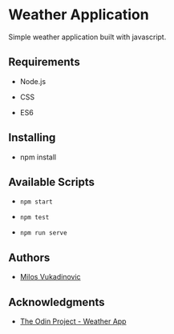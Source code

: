 # Weather Application
Simple weather application built with javascript.

## Requirements

- Node.js

- CSS

- ES6

## Installing

- npm install

## Available Scripts

- `npm start`

- `npm test`

- `npm run serve`

## Authors

- [Milos Vukadinovic](https://github.com/milosvukadinovic)

## Acknowledgments

* [The Odin Project - Weather App](https://www.theodinproject.com/courses/javascript/lessons/weather-app)
